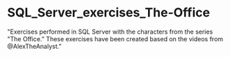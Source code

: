 # SQL_Server_exercises_The-Office


"Exercises performed in SQL Server with the characters from the series "The Office." These exercises have been created based on the videos from @AlexTheAnalyst."
